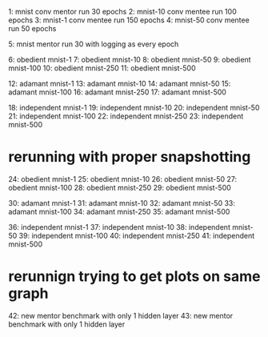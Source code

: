 1: mnist conv mentor run 30 epochs
2: mnist-10 conv mentee run 100 epochs
3: mnist-1 conv mentee run 150 epochs
4: mnist-50 conv mentee run 50 epochs

5: mnist mentor run 30 with logging as every epoch

6: obedient mnist-1
7: obedient mnist-10
8: obedient mnist-50
9: obedient mnist-100
10: obedient mnist-250
11: obedient mnist-500

12: adamant mnist-1
13: adamant mnist-10
14: adamant mnist-50
15: adamant mnist-100
16: adamant mnist-250
17: adamant mnist-500

18: independent mnist-1
19: independent mnist-10
20: independent mnist-50
21: independent mnist-100
22: independent mnist-250
23: independent mnist-500

# rerunning with proper snapshotting

24: obedient mnist-1
25: obedient mnist-10
26: obedient mnist-50
27: obedient mnist-100
28: obedient mnist-250
29: obedient mnist-500

30: adamant mnist-1
31: adamant mnist-10
32: adamant mnist-50
33: adamant mnist-100
34: adamant mnist-250
35: adamant mnist-500

36: independent mnist-1
37: independent mnist-10
38: independent mnist-50
39: independent mnist-100
40: independent mnist-250
41: independent mnist-500

# rerunnign trying to get plots on same graph

42: new mentor benchmark with only 1 hidden layer
43: new mentor benchmark with only 1 hidden layer
